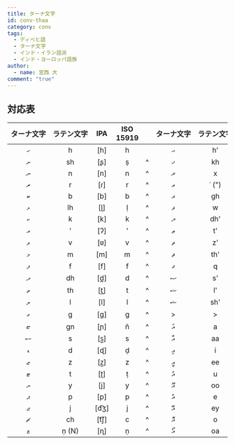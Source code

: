 ```yaml
---
title: ターナ文字
id: conv-thaa
category: conv
tags:
  - ディベヒ語
  - ターナ文字
  - インド・イラン語派
  - インド・ヨーロッパ語族
author:
  - name: 宮西 大
comment: "true"
---
```

<HLConverter src="/conv/tsv/thaa.tsv" dirRight="rtl"/>

## 対応表

|タ⁠ー⁠ナ⁠文⁠字|ラ⁠テ⁠ン⁠文⁠字|IPA|ISO 15919| |タ⁠ー⁠ナ⁠文⁠字|ラ⁠テ⁠ン⁠文⁠字|IPA|ISO 15919|ア⁠ラ⁠ビ⁠ア⁠文⁠字|
|:----:|:----:|:----:|:----:|:----:|:----:|:----:|:----:|:----:|:----:|
|ހ|h|[h]|h| |ޙ|h'|[ħ]|h̤|ح|
|ށ|sh|[ʂ]|ṣ|^|ޚ|kh|[x]|k͟h|خ|
|ނ|n|[n]|n|^|ޜ|x|[ʒ]|ž|ژ|
|ރ|r|[ɾ]|r|^|ޢ|ʿ (")|[ʕ]|‘|ع|
|ބ|b|[b]|b|^|ޣ|gh|[ɣ]|ġ|غ|
|ޅ|lh|[ɭ]|ḷ|^|ޥ|w|[w]|w|و|
|ކ|k|[k]|k|^|ޛ|dh'|[ð]|ẕ|ذ|
|އ|'|[ʔ]|'|^|ޠ|t'|[tˤ]|t̤|ط|
|ވ|v|[ʋ]|v|^|ޡ|z'|[ðˤ]|ẓ|ظ|
|މ|m|[m]|m|^|ޘ|th'|[θ]|s̱|ث|
|ފ|f|[f]|f|^|ޤ|q|[q]|q|ق|
|ދ|dh|[d̪]|d|^|ޞ|s'|[sˤ]|s̤|ص|
|ތ|th|[t̪]|t|^|ޟ|l'|[dˤ]|ż|ض|
|ލ|l|[l]|l|^|ޝ|sh'|[ʃ]|ś|ش|
|ގ|g|[ɡ]|g|^|>|>|>|**母音**| |
|ޏ|gn|[ɲ]|ñ|^|އަ|a|[a]|a|^|
|ސ|s|[s̺]|s|^|އާ|aa|[aː]|ā|^|
|ޑ|d|[ɖ]|ḍ|^|އި|i|[i]|i|^|
|ޒ|z|[z̺]|z|^|އީ|ee|[iː]|ī|^|
|ޓ|t|[ʈ]|ṭ|^|އު|u|[u]|u|^|
|ޔ|y|[j]|y|^|އޫ|oo|[uː]|ū|^|
|ޕ|p|[p]|p|^|އެ|e|[e]|e|^|
|ޖ|j|[d͡ʒ]|j|^|އޭ|ey|[eː]|ē|^|
|ޗ|ch|[t͡ʃ]|c|^|އޮ|o|[o]|o|^|
|ޱ|ṇ (N)|[ɳ]|ṇ|^|އޯ|oa|[oː]|ō|^|
